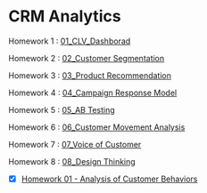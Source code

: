 # CRM Analytics

Homework 1 : [01_CLV_Dashborad](./01_CLV_Dashborad/)  

Homework 2 : [02_Customer Segmentation](./02_Customer%20Segmentation) 

Homework 3 : [03_Product Recommendation](./03_Product%20Recommendation)  

Homework 4 : [04_Campaign Response Model](./04_Campaign%20Response%20Model) 

Homework 5 : [05_AB Testing](./05_AB%20Testing)  

Homework 6 : [06_Customer Movement Analysis](./06_Customer%20Movement%20Analysis) 

Homework 7 : [07_Voice of Customer](./07_Voice%20of%20Customer)  

Homework 8 : [08_Design Thinking](./08_Design%20Thinking) 


- [x] [Homework 01 - Analysis of Customer Behaviors](./Homework%2001%20-%20Analysis%20of%20customer%20behaviors)  

